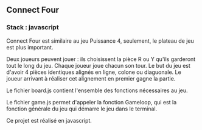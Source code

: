 ## Connect Four 

### Stack : javascript

Connect Four est similaire au jeu Puissance 4, seulement, le plateau de jeu est plus important.

Deux joueurs peuvent jouer : ils choisissent la pièce R ou Y qu'ils garderont tout le long du jeu. Chaque joueur joue chacun son tour. Le but du jeu est d'avoir 4 pièces identiques  alignés en ligne, colone ou diaguonale. Le joueur arrivant à réaliser cet alignement en premier gagne la partie.

Le fichier board.js contient l'ensemble des fonctions nécessaires au jeu.

Le fichier game.js permet d'appeler la fonction Gameloop, qui est la fonction générale du jeu qui démarre le jeu dans le terminal.

Ce projet est réalisé en javascript.
